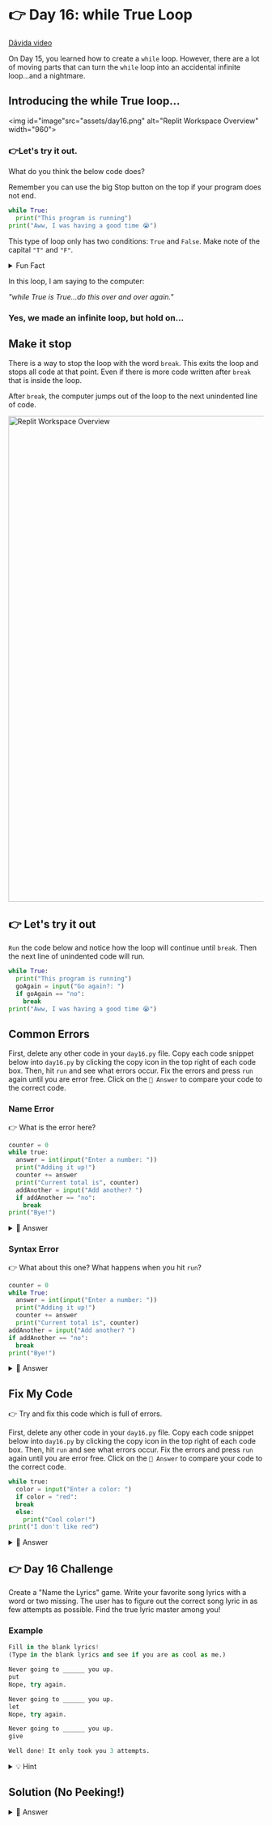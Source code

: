 # 👉 Day 16: while True Loop

<a href="https://www.youtube.com/watch?v=cuseM3bReT4" target="_blank">Dāvida video</a>

On Day 15, you learned how to create a `while` loop. However, there are a lot of moving parts that can turn the `while` loop into an accidental infinite loop...and a nightmare.

## Introducing the while True loop...

<img id="image"src="assets/day16.png" alt="Replit Workspace Overview" width="960">

### 👉Let's try it out.

What do you think the below code does?

Remember you can use the big Stop button on the top if your program does not end.

```python
while True:
  print("This program is running")
print("Aww, I was having a good time 😭")
```

This type of loop only has two conditions: `True` and `False`. Make note of the capital `"T"` and `"F"`.

<details>
<summary>Fun Fact</summary>

A Boolean Loop has two values: True or False. Impress your friends and tell them you know how to use a Boolean Loop.

</details>

In this loop, I am saying to the computer:

_"while True is True...do this over and over again."_

### Yes, we made an infinite loop, but hold on...

## Make it stop

There is a way to stop the loop with the word `break`. This exits the loop and stops all code at that point. Even if there is more code written after `break` that is inside the loop.

After `break`, the computer jumps out of the loop to the next unindented line of code.

<img id="image" src="assets/day16-01.png" alt="Replit Workspace Overview" width="960">

## 👉 Let's try it out

`Run` the code below and notice how the loop will continue until `break`. Then the next line of unindented code will run.

```python
while True:
  print("This program is running")
  goAgain = input("Go again?: ")
  if goAgain == "no":
    break
print("Aww, I was having a good time 😭")
```

## Common Errors

First, delete any other code in your `day16.py` file. Copy each code snippet below into `day16.py` by clicking the copy icon in the top right of each code box. Then, hit `run` and see what errors occur. Fix the errors and press `run` again until you are error free. Click on the `👀 Answer` to compare your code to the correct code.

### Name Error

👉 What is the error here?

```python
counter = 0
while true:
  answer = int(input("Enter a number: "))
  print("Adding it up!")
  counter += answer
  print("Current total is", counter)
  addAnother = input("Add another? ")
  if addAnother == "no":
    break
print("Bye!")
```

<details>
<summary>👀 Answer</summary>

`while true` needs to be `while True`.

Notice when you change the lowercase` "t"` to a capital `"T"`, the color of the word changes as Replit is now recognizing this as a Boolean loop.

</details>

### Syntax Error

👉 What about this one? What happens when you hit `run`?

```python
counter = 0
while True:
  answer = int(input("Enter a number: "))
  print("Adding it up!")
  counter += answer
  print("Current total is", counter)
addAnother = input("Add another? ")
if addAnother == "no":
  break
print("Bye!")
```

<details>
<summary>👀 Answer</summary>

Notice the error message is saying the syntax error "break outside loop". Do you notice how the last three lines before the bottom `print` statement are not a part of the loop as they are not properly indented (look at the vertical lines)?

</details>

## Fix My Code

👉 Try and fix this code which is full of errors.

First, delete any other code in your `day16.py` file. Copy each code snippet below into `day16.py` by clicking the copy icon in the top right of each code box. Then, hit `run` and see what errors occur. Fix the errors and press `run` again until you are error free. Click on the `👀 Answer` to compare your code to the correct code.

```python
while true:
  color = input("Enter a color: ")
  if color = "red":
  break
  else:
    print("Cool color!")
print("I don't like red")
```

<details>
<summary>👀 Answer</summary>

```python
while True:
  color = input("Enter a color: ")
  if color == "red":
    break
  else:
    print("Cool color!")
print("I don't like red")
```

- The word 'true' needs to be capitalized for a `while True` loop.
- The `if` statement needs `==`.
- There is an indention error with `break`.

</details>

## 👉 Day 16 Challenge

Create a "Name the Lyrics" game. Write your favorite song lyrics with a word or two missing. The user has to figure out the correct song lyric in as few attempts as possible. Find the true lyric master among you!

### Example

```python
Fill in the blank lyrics!
(Type in the blank lyrics and see if you are as cool as me.)

Never going to ______ you up.
put
Nope, try again.

Never going to ______ you up.
let
Nope, try again.

Never going to ______ you up.
give

Well done! It only took you 3 attempts.
```

<details>
<summary>💡 Hint</summary>

- Think of your `while True` loop as a replacement for the `if` statement.
- Place your `break` after the code identifying the correct lyric answer.

</details>

## Solution (No Peeking!)

<details>
<summary>👀 Answer</summary>

```python
print("Welcome to Name the Song Lyric")
print()
print("Figure out the missing word as quickly as you can!")
print()

counter = 1
while True:
  lyrics = input("I don't wanna ______ a thing. ")
  if lyrics == "miss" or lyrics == "Miss":
    print("You got it!")
  else:
    print("Nope! Try again!")
    counter +=1
  if lyrics == "miss":
    break
print("Thanks for playing!")

print("You got the correct lyrics in", counter, "attempt(s).")
```

</details>

